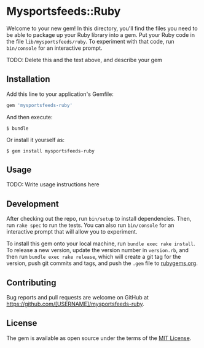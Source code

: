 # Mysportsfeeds::Ruby

Welcome to your new gem! In this directory, you'll find the files you need to be able to package up your Ruby library into a gem. Put your Ruby code in the file `lib/mysportsfeeds/ruby`. To experiment with that code, run `bin/console` for an interactive prompt.

TODO: Delete this and the text above, and describe your gem

## Installation

Add this line to your application's Gemfile:

```ruby
gem 'mysportsfeeds-ruby'
```

And then execute:

    $ bundle

Or install it yourself as:

    $ gem install mysportsfeeds-ruby

## Usage

TODO: Write usage instructions here

## Development

After checking out the repo, run `bin/setup` to install dependencies. Then, run `rake spec` to run the tests. You can also run `bin/console` for an interactive prompt that will allow you to experiment.

To install this gem onto your local machine, run `bundle exec rake install`. To release a new version, update the version number in `version.rb`, and then run `bundle exec rake release`, which will create a git tag for the version, push git commits and tags, and push the `.gem` file to [rubygems.org](https://rubygems.org).

## Contributing

Bug reports and pull requests are welcome on GitHub at https://github.com/[USERNAME]/mysportsfeeds-ruby.


## License

The gem is available as open source under the terms of the [MIT License](http://opensource.org/licenses/MIT).

